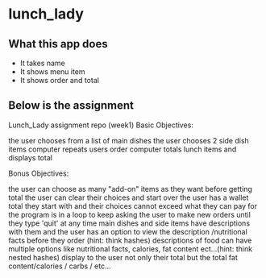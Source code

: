 # lunch_lady


## What this app does
- It takes name
- It shows menu item
- It shows order and total

## Below is the assignment




Lunch_Lady assignment repo (week1)
Basic Objectives:

the user chooses from a list of main dishes
the user chooses 2 side dish items
computer repeats users order
computer totals lunch items and displays total

 

Bonus Objectives:

the user can choose as many "add-on" items as they want before getting total
the user can clear their choices and start over
the user has a wallet total they start with and their choices cannot exceed what they can pay for
the program is in a loop to keep asking the user to make new orders until they type 'quit' at any time
main dishes and side items have descriptions with them and the user has an option to view the description /nutritional facts before they order (hint: think hashes)
descriptions of food can have multiple options like nutritional facts, calories, fat content ect...(hint: think nested hashes)
display to the user not only their total but the total fat content/calories / carbs / etc...